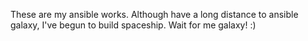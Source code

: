 These are my ansible works. Although have a long distance to ansible galaxy, I've begun to build spaceship. Wait for me galaxy! :)
